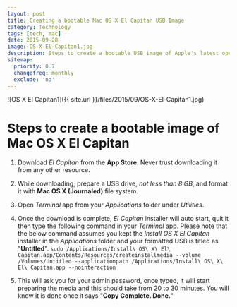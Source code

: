 ```yaml
---
layout: post
title: Creating a bootable Mac OS X El Capitan USB Image
category: Technology
tags: [tech, mac]
date: 2015-09-28
image: OS-X-El-Capitan1.jpg
description: Steps to create a bootable USB image of Apple's latest operating system, El Capitan.
sitemap:
  priority: 0.7
  changefreq: monthly
  exclude: 'no'
---
```


![OS X El Capitan1]({{ site.url }}/files/2015/09/OS-X-El-Capitan1.jpg)

# Steps to create a bootable image of Mac OS X El Capitan

1. Download *El Capitan* from the **App Store**. Never trust downloading it from any other resource.
2. While downloading, prepare a USB drive, *not less than 8 GB*, and format it with **Mac OS X (Journaled)** file system.
3. Open *Terminal* app from your *Applications* folder under *Utilities*. 
4. Once the download is complete, *El Capitan* installer will auto start, quit it then type the following command in your *Terminal* app. Please note that the below command assumes you kept the *Install OS X El Capitan* installer in the *Applications* folder and your formatted USB is titled as "**Untitled**".
`sudo /Applications/Install\ OS\ X\ El\ Capitan.app/Contents/Resources/createinstallmedia --volume /Volumes/Untitled --applicationpath /Applications/Install\ OS\ X\ El\ Capitan.app --nointeraction`

5. This will ask you for your admin password, once typed, it will start preparing the media and this should take from 20 to 30 minutes. You will know it is done once it says "**Copy Complete. Done.**"


